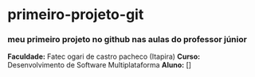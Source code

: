 # primeiro-projeto-git
### meu primeiro projeto no github nas aulas do professor júnior 


**Faculdade:** Fatec ogari de castro pacheco (Itapira)
**Curso:** Desenvolvimento de Software Multiplataforma
**Aluno:** []